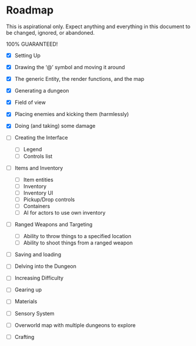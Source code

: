 # Roadmap

This is aspirational only. Expect anything and everything in this document to be changed, ignored, or abandoned.

100% GUARANTEED!

- [x] Setting Up
- [x] Drawing the ‘@’ symbol and moving it around
- [x] The generic Entity, the render functions, and the map
- [x] Generating a dungeon
- [x] Field of view
- [x] Placing enemies and kicking them (harmlessly)
- [x] Doing (and taking) some damage
- [ ] Creating the Interface
   - [ ]  Legend
   - [ ]  Controls list
- [ ] Items and Inventory
    - [ ] Item entities
    - [ ]  Inventory
    - [ ]  Inventory UI
    - [ ]  Pickup/Drop controls
    - [ ]  Containers
    - [ ]  AI for actors to use own inventory
- [ ] Ranged Weapons and Targeting
    - [ ]  Ability to throw things to a specified location
    - [ ]  Ability to shoot things from a ranged weapon
- [ ]  Saving and loading
- [ ]  Delving into the Dungeon
- [ ]  Increasing Difficulty
- [ ]  Gearing up
- [ ]  Materials
- [ ]  Sensory System
- [ ]  Overworld map with multiple dungeons to explore
- [ ]  Crafting

